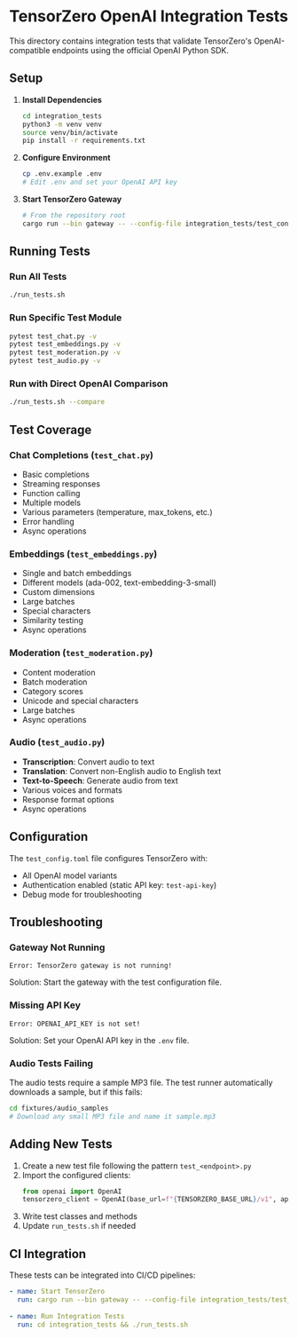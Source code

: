 # TensorZero OpenAI Integration Tests

This directory contains integration tests that validate TensorZero's OpenAI-compatible endpoints using the official OpenAI Python SDK.

## Setup

1. **Install Dependencies**
   ```bash
   cd integration_tests
   python3 -m venv venv
   source venv/bin/activate
   pip install -r requirements.txt
   ```

2. **Configure Environment**
   ```bash
   cp .env.example .env
   # Edit .env and set your OpenAI API key
   ```

3. **Start TensorZero Gateway**
   ```bash
   # From the repository root
   cargo run --bin gateway -- --config-file integration_tests/test_config.toml
   ```

## Running Tests

### Run All Tests
```bash
./run_tests.sh
```

### Run Specific Test Module
```bash
pytest test_chat.py -v
pytest test_embeddings.py -v
pytest test_moderation.py -v
pytest test_audio.py -v
```

### Run with Direct OpenAI Comparison
```bash
./run_tests.sh --compare
```

## Test Coverage

### Chat Completions (`test_chat.py`)
- Basic completions
- Streaming responses
- Function calling
- Multiple models
- Various parameters (temperature, max_tokens, etc.)
- Error handling
- Async operations

### Embeddings (`test_embeddings.py`)
- Single and batch embeddings
- Different models (ada-002, text-embedding-3-small)
- Custom dimensions
- Large batches
- Special characters
- Similarity testing
- Async operations

### Moderation (`test_moderation.py`)
- Content moderation
- Batch moderation
- Category scores
- Unicode and special characters
- Large batches
- Async operations

### Audio (`test_audio.py`)
- **Transcription**: Convert audio to text
- **Translation**: Convert non-English audio to English text
- **Text-to-Speech**: Generate audio from text
- Various voices and formats
- Response format options
- Async operations

## Configuration

The `test_config.toml` file configures TensorZero with:
- All OpenAI model variants
- Authentication enabled (static API key: `test-api-key`)
- Debug mode for troubleshooting

## Troubleshooting

### Gateway Not Running
```
Error: TensorZero gateway is not running!
```
Solution: Start the gateway with the test configuration file.

### Missing API Key
```
Error: OPENAI_API_KEY is not set!
```
Solution: Set your OpenAI API key in the `.env` file.

### Audio Tests Failing
The audio tests require a sample MP3 file. The test runner automatically downloads a sample, but if this fails:
```bash
cd fixtures/audio_samples
# Download any small MP3 file and name it sample.mp3
```

## Adding New Tests

1. Create a new test file following the pattern `test_<endpoint>.py`
2. Import the configured clients:
   ```python
   from openai import OpenAI
   tensorzero_client = OpenAI(base_url=f"{TENSORZERO_BASE_URL}/v1", api_key=TENSORZERO_API_KEY)
   ```
3. Write test classes and methods
4. Update `run_tests.sh` if needed

## CI Integration

These tests can be integrated into CI/CD pipelines:
```yaml
- name: Start TensorZero
  run: cargo run --bin gateway -- --config-file integration_tests/test_config.toml &
  
- name: Run Integration Tests
  run: cd integration_tests && ./run_tests.sh
```